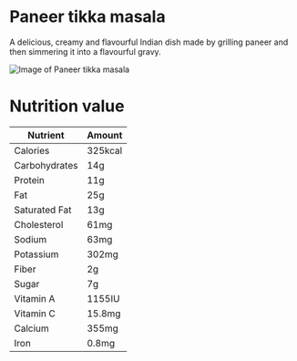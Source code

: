 # Paneer tikka masala
A delicious, creamy and flavourful Indian dish made by grilling paneer and then simmering it into a flavourful gravy.

![Image of Paneer tikka masala](https://www.cookwithmanali.com/wp-content/uploads/2019/05/Paneer-Butter-Masala-500x500.jpg)

# Nutrition value
Nutrient | Amount
---------|-------
Calories | 325kcal
Carbohydrates | 14g
Protein | 11g
Fat | 25g
Saturated Fat | 13g
Cholesterol | 61mg
Sodium | 63mg
Potassium | 302mg
Fiber | 2g
Sugar | 7g
Vitamin A | 1155IU
Vitamin C | 15.8mg
Calcium | 355mg
Iron | 0.8mg